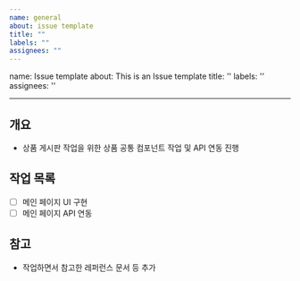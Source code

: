 ```yaml
---
name: general
about: issue template
title: ""
labels: ""
assignees: ""
---
```


name: Issue template
about: This is an Issue template
title: ''
labels: ''
assignees: ''

---

## 개요

- 상품 게시판 작업을 위한 상품 공통 컴포넌트 작업 및 API 연동 진행

## 작업 목록

- [ ] 메인 페이지 UI 구현
- [ ] 메인 페이지 API 연동

## 참고

- 작업하면서 참고한 레퍼런스 문서 등 추가
